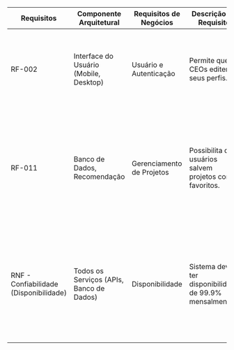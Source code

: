 | Requisitos | Componente Arquitetural               | Requisitos de Negócios       | Descrição do Requisito                                                                                             | Descrição Detalhada |
|------------|--------------------------------------|------------------------------|---------------------------------------------------------------------------------------------------------------------|---------------------|
| RF-002     | Interface do Usuário (Mobile, Desktop) | Usuário e Autenticação      | Permite que CEOs editem seus perfis.                                                                                | Essencial para personalização da experiência do usuário e segurança, estabelecendo ligação direta com processos de autenticação. |
| RF-011     | Banco de Dados, Recomendação         | Gerenciamento de Projetos   | Possibilita que usuários salvem projetos como favoritos.                                                            | Melhora a interação e personalização do usuário, exigindo interações corretas entre banco de dados e algoritmos de recomendação para testes de integração e sistema. |
| RNF - Confiabilidade (Disponibilidade) | Todos os Serviços (APIs, Banco de Dados) | Disponibilidade | Sistema deve ter disponibilidade de 99.9% mensalmente.                                                               | Garante operacionalidade contínua e confiança do usuário, com integração crítica a todos componentes e módulos da arquitetura, testável por monitoramento de uptime. |

